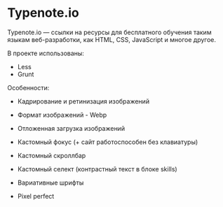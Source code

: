 # Typenote.io

Typenote.io — ссылки на ресурсы для бесплатного обучения таким языкам веб-разработки, как HTML, CSS, JavaScript и многое другое.

В проекте использованы:

- Less
- Grunt

Особенности:

- Кадрирование и ретинизация изображений
- Формат изображений - Webp
- Отложенная загрузка изображений

- Кастомный фокус (+ сайт работоспособен без клавиатуры)
- Кастомный скроллбар
- Кастомный селект (контрастный текст в блоке skills)

- Вариативные шрифты

- Pixel perfect
